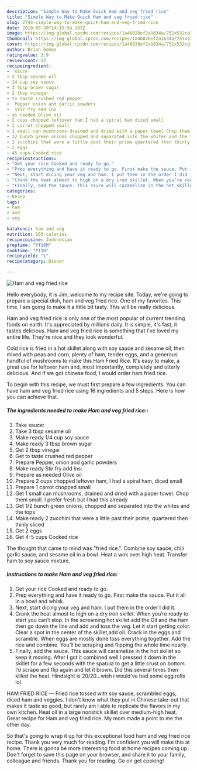 ```yaml
---
description: "Simple Way to Make Quick Ham and veg fried rice"
title: "Simple Way to Make Quick Ham and veg fried rice"
slug: 2744-simple-way-to-make-quick-ham-and-veg-fried-rice
date: 2019-08-30T14:15:54.183Z
image: https://img-global.cpcdn.com/recipes/1a46020ef2a1634a/751x532cq70/ham-and-veg-fried-rice-recipe-main-photo.jpg
thumbnail: https://img-global.cpcdn.com/recipes/1a46020ef2a1634a/751x532cq70/ham-and-veg-fried-rice-recipe-main-photo.jpg
cover: https://img-global.cpcdn.com/recipes/1a46020ef2a1634a/751x532cq70/ham-and-veg-fried-rice-recipe-main-photo.jpg
author: Brian Gomez
ratingvalue: 3.9
reviewcount: 12
recipeingredient:
-  sauce
- 3 tbsp sesame oil
- 14 cup soy sauce
- 3 tbsp brown sugar
- 2 tbsp vinegar
- to taste crushed red pepper
-  Pepper onion and garlic powders
-  Stir fry add Ins
- as needed Olive oil
- 2 cups chopped leftover ham I had a spiral ham diced small
- 1 carrot chopped small
- 1 small can mushrooms drained and dried with a paper towel Chop them small I prefer fresh but I had this already
- 12 bunch green onions chopped and separated into the whites and the tops
- 2 zucchini that were a little past their prime quartered then thinly sliced
- 2 eggs
- 45 cups Cooked rice
recipeinstructions:
- "Get your rice Cooked and ready to go."
- "Prep everything and have it ready to go. First make the sauce. Put it all in a bowl and whisk."
- "Next, start dicing your veg and ham. I put them in the order I did it."
- "Crank the heat almost to high on a dry iron skillet. When you’re ready to start you can’t stop. In the screaming hot skillet add the Oil and the ham then go down the line and add and toss the veg. Let it start getting color. Clear a spot in the center of the skillet,add oil. Crack in the eggs and scramble. When eggs are mostly done toss everything together. Add the rice and combine. You’ll be scraping and flipping the whole time nearly."
- "Finally, add the sauce. This sauce will caramelize in the hot skillet so keep it moving. After I got it combined well I pressed it down in the skillet for a few seconds with the spatula to get a little crust on bottom. I’d scrape and flip again and let it brown. Did this several times then killed the heat. Hindsight is 20/20...wish i would’ve had some egg rolls lol"
categories:
- Resep
tags:
- ham
- and
- veg

katakunci: ham and veg
nutrition: 163 calories
recipecuisine: Indonesian
preptime: "PT16M"
cooktime: "PT1H"
recipeyield: "1"
recipecategory: Dinner

---
```



![Ham and veg fried rice](https://img-global.cpcdn.com/recipes/1a46020ef2a1634a/751x532cq70/ham-and-veg-fried-rice-recipe-main-photo.jpg)

Hello everybody, it is Jim, welcome to my recipe site. Today, we're going to prepare a special dish, ham and veg fried rice. One of my favorites. This time, I am going to make it a little bit tasty. This will be really delicious.

Ham and veg fried rice is only one of the most popular of current trending foods on earth. It's appreciated by millions daily. It is simple, it's fast, it tastes delicious. Ham and veg fried rice is something that I've loved my entire life. They're nice and they look wonderful.

Cold rice is fried in a hot skillet along with soy sauce and sesame oil, then mixed with peas and corn, plenty of ham, tender eggs, and a generous handful of mushrooms to make this Ham Fried Rice. It&#39;s easy to make, a great use for leftover ham and, most importantly, completely and utterly delicious. And if we got chinese food, I would order ham fried rice.


To begin with this recipe, we must first prepare a few ingredients. You can have ham and veg fried rice using 16 ingredients and 5 steps. Here is how you can achieve that.

##### The ingredients needed to make Ham and veg fried rice::

1. Take  sauce:
1. Take 3 tbsp sesame oil
1. Make ready 1/4 cup soy sauce
1. Make ready 3 tbsp brown sugar
1. Get 2 tbsp vinegar
1. Get to taste crushed red pepper
1. Prepare  Pepper, onion and garlic powders
1. Make ready  Stir fry add Ins:
1. Prepare as needed Olive oil
1. Prepare 2 cups chopped leftover ham, I had a spiral ham, diced small
1. Prepare 1 carrot chopped small
1. Get 1 small can mushrooms, drained and dried with a paper towel. Chop them small. I prefer fresh but I had this already
1. Get 1/2 bunch green onions, chopped and separated into the whites and the tops
1. Make ready 2 zucchini that were a little past their prime, quartered then thinly sliced
1. Get 2 eggs
1. Get 4-5 cups Cooked rice


The thought that came to mind was &#34;fried rice.&#34;. Combine soy sauce, chili garlic sauce, and sesame oil in a bowl. Heat a wok over high heat. Transfer ham to soy sauce mixture. 

##### Instructions to make Ham and veg fried rice:

1. Get your rice Cooked and ready to go.
1. Prep everything and have it ready to go. First make the sauce. Put it all in a bowl and whisk.
1. Next, start dicing your veg and ham. I put them in the order I did it.
1. Crank the heat almost to high on a dry iron skillet. When you’re ready to start you can’t stop. In the screaming hot skillet add the Oil and the ham then go down the line and add and toss the veg. Let it start getting color. Clear a spot in the center of the skillet,add oil. Crack in the eggs and scramble. When eggs are mostly done toss everything together. Add the rice and combine. You’ll be scraping and flipping the whole time nearly.
1. Finally, add the sauce. This sauce will caramelize in the hot skillet so keep it moving. After I got it combined well I pressed it down in the skillet for a few seconds with the spatula to get a little crust on bottom. I’d scrape and flip again and let it brown. Did this several times then killed the heat. Hindsight is 20/20...wish i would’ve had some egg rolls lol


HAM FRIED RICE — Fried rice tossed with soy sauce, scrambled eggs, diced ham and veggies. I don&#39;t know what they put in Chinese take-out that makes it taste so good, but rarely am I able to replicate the flavors in my own kitchen. Heat oil in a large nonstick skillet over medium-high heat. Great recipe for Ham and veg fried rice. My mom made a point to me the other day. 

So that's going to wrap it up for this exceptional food ham and veg fried rice recipe. Thank you very much for reading. I'm confident you will make this at home. There is gonna be more interesting food at home recipes coming up. Don't forget to save this page on your browser, and share it to your family, colleague and friends. Thank you for reading. Go on get cooking!
